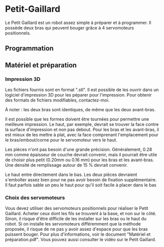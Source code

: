 # Petit-Gaillard

Le Petit Gaillard est un robot assez simple à préparer et à programmer. Il possède deux bras qui peuvent bouger grâce à 4 servomoteurs positionnels. 



## Programmation


## Matériel et préparation

### Impression 3D

Les fichiers fournis sont en format ".stl". Il est possible de les ouvrir dans un logiciel d'impression 3D pour les péparer pour l'impression. 
Pour obtenir des formats de fichiers modifiables, contactez-moi. 

À noter : les deux bras sont identiques, de même que les deux avant-bras.

Il est possible que les formes doivent être tournées pour permettre une meilleure impression. Le haut, par exemple, devrait se trouver la face contre la surface d'impression et non pas debout. Pour les bras et les avant-bras, il est mieux de les mettre à plat, avec la face comprenant l'emplacement pour le bras/embout/corne pour le servomoteur vers le haut.

Les pièces n'ont pas besoin d'une grande précision. Généralement, 0.28 mm comme épaisseur de couche devrait convenir, mais il pourrait être utile de choisir plus petit (0.20mm ou 0.16 mm) pour les bras et les avant-bras. Une densité de remplissage autour de 15 % devrait convenir.

Le haut entre directement dans le bas. Les deux pièces devraient s'emboîter assez bien pour ne pas avoir besoin de fixation supplémentaire. Il faut parfois sable un peu le haut pour qu'il soit facile à placer dans le bas

### Choix des servomoteurs

Vous devez utiliser des servomoteurs positionnels pour réaliser le Petit Gaillard. Acheter ceux dont les fils se trouvent à la base, et non sur le côté. Sinon, il risque d'être difficile de les installer sur les bras ou le haut du robot. Si on installe les servomoteurs différemment que la méthode proposée, il risque de ne pas y avoir assez d'espace pour que les bras puissent bouger.  Pour plus d'informations, voir le document "Matériel et préparation.pdf". Vous pouvez aussi consulter le vidéo sur le Petit Gaillard. 
